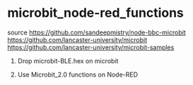 # microbit_node-red_functions
source
 https://github.com/sandeepmistry/node-bbc-microbit
 https://github.com/lancaster-university/microbit
 https://github.com/lancaster-university/microbit-samples

1)  Drop microbit-BLE.hex on microbit

2)  Use Microbit_2.0 functions on Node-RED
